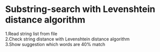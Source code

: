 # Substring-search with Levenshtein distance algorithm
  1.Read string list from file\
  2.Check string distance with Levenshtein distance algorithm\
  3.Show suggestion which words are 40% match
